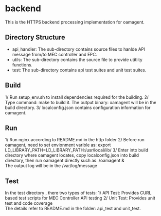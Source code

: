 # backend

This is the HTTPS backend processing implementation for oamagent.

## Directory Structure

- api_handler: The sub-directory contains source files to hanlde API message from/to MEC controller and EPC.
- utils: The sub-directory contains the source file to provide  utitlity functions.
- test: The sub-directory contains api test suites and unit test suites.

## Build

1/ Run setup_env.sh to install dependencies required for the building. 
2/ Type command:  make to build it. The output binary: oamagent will be in the build directory. 
3/ localconfig.json contains configuration information for oamagent.

## Run

1/ Run nginx according to README.md in the  http folder
2/ Before run oamagent, need to set envionment varible as: export LD_LIBRARY_PATH=LD_LIBRARY_PATH:/usr/local/lib/
3/ Enter into build directory where oamagent locates, copy localconfig.json into build directory, then run oamagent directly such as
   ./oamagent &  
   The output log will be in the /var/log/message


## Test

In the test directory , there two types of tests:
1/ API Test: Provides CURL based test scripts for MEC Controller  API testing
2/ Unit Test: Provides unit test and code coverage  
The details refer to README.md in the folder: api_test and unit_test. 
